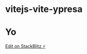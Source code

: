 # vitejs-vite-ypresa

# Yo

[Edit on StackBlitz ⚡️](https://stackblitz.com/edit/vitejs-vite-ypresa)
